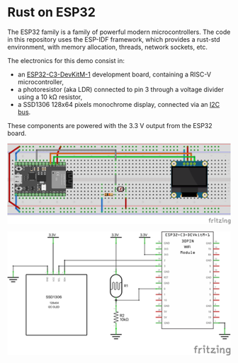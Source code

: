 # Rust on ESP32

The ESP32 family is a family of powerful modern microcontrollers. The code in this repository uses the ESP-IDF framework, which provides a rust-std environment, with memory allocation, threads, network sockets, etc.

The electronics for this demo consist in:
* an [ESP32-C3-DevKitM-1](https://docs.espressif.com/projects/esp-idf/en/latest/esp32c3/hw-reference/esp32c3/user-guide-devkitm-1.html) development board, containing a RISC-V microcontroller,
* a photoresistor (aka LDR) connected to pin 3 through a voltage divider using a 10 kΩ resistor,
* a SSD1306 128x64 pixels monochrome display, connected via an [I2C bus](https://en.wikipedia.org/wiki/I%C2%B2C).

These components are powered with the 3.3 V output from the ESP32 board.

![breadboard view](schematics/esp32_breadboard.png)

![breadboard view](schematics/esp32_schema.png)
